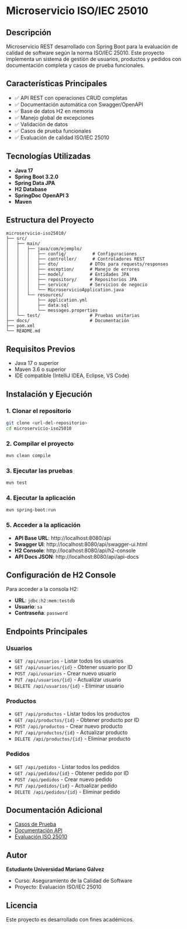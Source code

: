# Microservicio ISO/IEC 25010

## Descripción
Microservicio REST desarrollado con Spring Boot para la evaluación de calidad de software según la norma ISO/IEC 25010. Este proyecto implementa un sistema de gestión de usuarios, productos y pedidos con documentación completa y casos de prueba funcionales.

## Características Principales
- ✅ API REST con operaciones CRUD completas
- ✅ Documentación automática con Swagger/OpenAPI
- ✅ Base de datos H2 en memoria
- ✅ Manejo global de excepciones
- ✅ Validación de datos
- ✅ Casos de prueba funcionales
- ✅ Evaluación de calidad ISO/IEC 25010

## Tecnologías Utilizadas
- **Java 17**
- **Spring Boot 3.2.0**
- **Spring Data JPA**
- **H2 Database**
- **SpringDoc OpenAPI 3**
- **Maven**

## Estructura del Proyecto
```
microservicio-iso25010/
├── src/
│   ├── main/
│   │   ├── java/com/ejemplo/
│   │   │   ├── config/          # Configuraciones
│   │   │   ├── controller/      # Controladores REST
│   │   │   ├── dto/            # DTOs para requests/responses
│   │   │   ├── exception/      # Manejo de errores
│   │   │   ├── model/          # Entidades JPA
│   │   │   ├── repository/     # Repositorios JPA
│   │   │   ├── service/        # Servicios de negocio
│   │   │   └── MicroservicioApplication.java
│   │   └── resources/
│   │       ├── application.yml
│   │       ├── data.sql
│   │       └── messages.properties
│   └── test/                   # Pruebas unitarias
├── docs/                       # Documentación
├── pom.xml
└── README.md
```

## Requisitos Previos
- Java 17 o superior
- Maven 3.6 o superior
- IDE compatible (IntelliJ IDEA, Eclipse, VS Code)

## Instalación y Ejecución

### 1. Clonar el repositorio
```bash
git clone <url-del-repositorio>
cd microservicio-iso25010
```

### 2. Compilar el proyecto
```bash
mvn clean compile
```

### 3. Ejecutar las pruebas
```bash
mvn test
```

### 4. Ejecutar la aplicación
```bash
mvn spring-boot:run
```

### 5. Acceder a la aplicación
- **API Base URL**: http://localhost:8080/api
- **Swagger UI**: http://localhost:8080/api/swagger-ui.html
- **H2 Console**: http://localhost:8080/api/h2-console
- **API Docs JSON**: http://localhost:8080/api/api-docs

## Configuración de H2 Console
Para acceder a la consola H2:
- **URL**: `jdbc:h2:mem:testdb`
- **Usuario**: `sa`
- **Contraseña**: `password`

## Endpoints Principales

### Usuarios
- `GET /api/usuarios` - Listar todos los usuarios
- `GET /api/usuarios/{id}` - Obtener usuario por ID
- `POST /api/usuarios` - Crear nuevo usuario
- `PUT /api/usuarios/{id}` - Actualizar usuario
- `DELETE /api/usuarios/{id}` - Eliminar usuario

### Productos
- `GET /api/productos` - Listar todos los productos
- `GET /api/productos/{id}` - Obtener producto por ID
- `POST /api/productos` - Crear nuevo producto
- `PUT /api/productos/{id}` - Actualizar producto
- `DELETE /api/productos/{id}` - Eliminar producto

### Pedidos
- `GET /api/pedidos` - Listar todos los pedidos
- `GET /api/pedidos/{id}` - Obtener pedido por ID
- `POST /api/pedidos` - Crear nuevo pedido
- `PUT /api/pedidos/{id}` - Actualizar pedido
- `DELETE /api/pedidos/{id}` - Eliminar pedido

## Documentación Adicional
- [Casos de Prueba](documentacion-PDF/API_Documentation%20completo.pdf)
- [Documentación API](docs/API_Documentation.pdf)
- [Evaluación ISO 25010](docs/Evaluacion_ISO_25010.pdf)

## Autor
**Estudiante Universidad Mariano Gálvez**
- Curso: Aseguramiento de la Calidad de Software
- Proyecto: Evaluación ISO/IEC 25010

## Licencia
Este proyecto es desarrollado con fines académicos.

